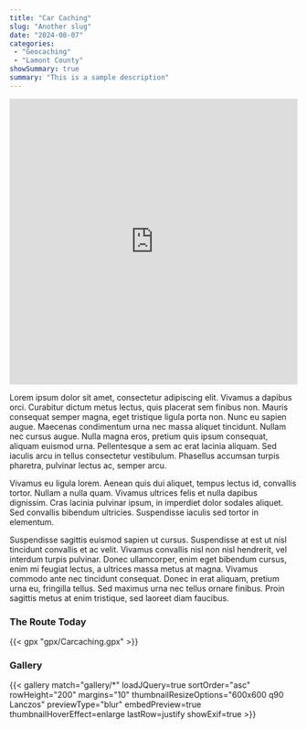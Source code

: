 ```yaml
---
title: "Car Caching"
slug: "Another slug"
date: "2024-08-07"
categories:
 - "Geocaching"
 - "Lamont County"
showSummary: true
summary: "This is a sample description"
---
```

<iframe src="https://gpx.studio/?state=%7B%22ids%22:%5B%221sFYmeiRqv9pC7fKXGVcszBqMqo35gFN_%22%5D%7D&embed" width="100%" height="500" frameborder="0" allowfullscreen><p><a href="https://gpx.studio/?state=%7B%22ids%22:%5B%221sFYmeiRqv9pC7fKXGVcszBqMqo35gFN_%22%5D%7D"></a></p></iframe>

Lorem ipsum dolor sit amet, consectetur adipiscing elit. Vivamus a dapibus orci. Curabitur dictum metus lectus, quis placerat sem finibus non. Mauris consequat semper magna, eget tristique ligula porta non. Nunc eu sapien augue. Maecenas condimentum urna nec massa aliquet tincidunt. Nullam nec cursus augue. Nulla magna eros, pretium quis ipsum consequat, aliquam euismod urna. Pellentesque a sem ac erat lacinia aliquam. Sed iaculis arcu in tellus consectetur vestibulum. Phasellus accumsan turpis pharetra, pulvinar lectus ac, semper arcu.

Vivamus eu ligula lorem. Aenean quis dui aliquet, tempus lectus id, convallis tortor. Nullam a nulla quam. Vivamus ultrices felis et nulla dapibus dignissim. Cras lacinia pulvinar ipsum, in imperdiet dolor sodales aliquet. Sed convallis bibendum ultricies. Suspendisse iaculis sed tortor in elementum.

Suspendisse sagittis euismod sapien ut cursus. Suspendisse at est ut nisl tincidunt convallis et ac velit. Vivamus convallis nisl non nisl hendrerit, vel interdum turpis pulvinar. Donec ullamcorper, enim eget bibendum cursus, enim mi feugiat lectus, a ultrices massa metus at magna. Vivamus commodo ante nec tincidunt consequat. Donec in erat aliquam, pretium urna eu, fringilla tellus. Sed maximus urna nec tellus ornare finibus. Proin sagittis metus at enim tristique, sed laoreet diam faucibus.



### The Route Today

{{< gpx "gpx/Carcaching.gpx" >}}

### Gallery

{{< gallery match="gallery/*" loadJQuery=true sortOrder="asc" rowHeight="200" margins="10" thumbnailResizeOptions="600x600 q90 Lanczos" previewType="blur" embedPreview=true thumbnailHoverEffect=enlarge lastRow=justify showExif=true >}}